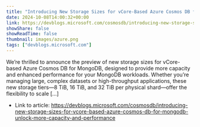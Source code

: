 ```yaml
---
title: "Introducing New Storage Sizes for vCore-Based Azure Cosmos DB for MongoDB: Unlock More Capacity and Performance"
date: 2024-10-08T14:00:32+00:00
link: https://devblogs.microsoft.com/cosmosdb/introducing-new-storage-sizes-for-vcore-based-azure-cosmos-db-for-mongodb-unlock-more-capacity-and-performance
showShare: false
showReadTime: false
thumbnail: images/azure.png
tags: ["devblogs.microsoft.com"]
---
```

We’re thrilled to announce the preview of new storage sizes for vCore-based Azure Cosmos DB for MongoDB, designed to provide more capacity and enhanced performance for your MongoDB workloads. Whether you’re managing large, complex datasets or high-throughput applications, these new storage tiers—8 TiB, 16 TiB, and 32 TiB per physical shard—offer the flexibility to scale […]

- Link to article: https://devblogs.microsoft.com/cosmosdb/introducing-new-storage-sizes-for-vcore-based-azure-cosmos-db-for-mongodb-unlock-more-capacity-and-performance